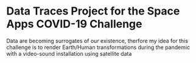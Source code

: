 # Data Traces Project for the Space Apps COVID-19 Challenge


Data are becoming surrogates of our existence, therfore my idea for this challenge is to render
Earth/Human transformations during the pandemic with a video-sound installation using satellite data


